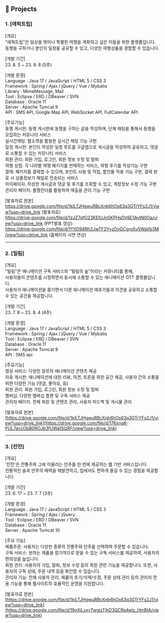 ## :pushpin: Projects

### 1. [에픽트립]
[개요]
<br>
"에픽트립"은 일상을 벗어나 특별한 여행을 계획하고 싶은 이들을 위한 플랫폼입니다.<br>
동행을 구하거나 본인의 일정을 공유할 수 있고, 다양한 여행상품을 경험할 수 있습니다.<br>

[개발 기간]
<br>
23. 8. 5 ~ 23. 9. 8 (5주)<br>

[개발 환경]
<br>
Language : Java 17 / JavaScript / HTML 5 / CSS 3<br>
Framework : Spring / Ajax / jQuery / Vue / Mybatis<br>
Library : MimeMessage, Mail<br>
Tool : Eclipse / ERD / DBeaver / SVN<br>
Database : Oracle 11<br>
Server : Apache Tomcat 9<br>
API : SMS API, Google Map API, WebSocket API, FullCalendar API <br>

[주요기능]
<br>
동행 게시판: 동행 게시판에 동행을 구하는 글을 작성하며, 단체 채팅을 통해서 동행을 모집하는 커뮤니티 서비스<br>
실시간채팅: 웹소캣을 활용한 실시간 채팅 기능 구현<br>
일정 게시판: 본인이 작성한 일정 루트를 구글맵으로 게시글을 작성하여 공유하고, 댓글로 소통할 수 있는 커뮤니티 서비스<br>
회원 관리: 회원 가입, 로그인, 회원 정보 수정 및 탈퇴<br>
여행 상점: 각 나라별 여행 패키지를 판매하는 서비스, 여행 후기를 작성기능 구현<br>
결제: 패키지를 결제할 수 있으며, 포인트 사용 및 적립, 할인율 적용 기능 구현, 결제 완료 시 상품정보가 메일로 전송되는 서비스<br>
마이페이지: 작성한 게시글과 댓글 및 후기를 조회할 수 있고, 계정정보 수정 기능 구현<br>
관리자 페이지: 풀캘린더를 활용하여 매출을 관리 기능 구현<br>

[발표자료 원본]
<br>
https://drive.google.com/file/d/1kILTJHgwuRBcXnb6hOs63q3GTrYFs2J1/view?usp=drive_link (발표자료)
https://drive.google.com/file/d/1zJZ7qfO23KEIUJn5KPHsDV6E1AytN0Oa/view?usp=drive_link (PPT발표 영상)
https://drive.google.com/file/d/1YVD94Rh2JwTF2YyzDyGCgrp5v5WaVb3M/view?usp=drive_link (홈페이지 시연 연상)

---

### 2. [밀림]
[개요]
<br>
"밀림"은 애니메이션 구독 서비스와 "밀림의 숲"이라는 커뮤니티를 통해, <br>
사용자들이 콘텐츠를 시청하면서 동시에 소통할 수 있는 애니메이션 OTT 플랫폼입니다. <br>
사용자가 애니메이션을 즐기면서 다른 애니메이션 애호가들과 의견을 공유하고 소통할 수 있는 공간을 제공합니다. <br>

[개발 기간]
<br>
23. 7. 8 ~ 23. 8. 4 (4주)<br>

[개발 환경]
<br>
Language : Java 17 / JavaScript / HTML 5 / CSS 3 <br>
Framework : Spring / Ajax / jQuery / Vue / Mybatis <br>
Tool : Eclipse / ERD / DBeaver / SVN <br>
Database : Oracle 11 <br>
Server : Apache Tomcat 9 <br>
API : SMS api <br>

[주요기능]
<br>
영상 서비스: 다양한 장르의 애니메이션 콘텐츠 제공 <br>
자유 게시판: 애니메이션에 대한 리뷰, 의견, 토론을 위한 공간 제공, 사용자 간의 소통을 위한 다양한 기능 (댓글, 좋아요, 등) <br>
회원 관리: 회원 가입, 로그인, 회원 정보 수정 및 탈퇴 <br>
멤버십: 다양한 멤버십 플랜 및 구독 서비스 제공 <br>
관리자 페이지: 전체 회원 및 콘텐츠 관리, 사용자 피드백 및 게시물 관리 <br>

[발표자료 원본]
<br>
[https://drive.google.com/file/d/1kILTJHgwuRBcXnb6hOs63q3GTrYFs2J1/view?usp=drive_link](https://drive.google.com/file/d/176xnq6-PUL7accObB0ROJb3fUWa1SQRF/view?usp=drive_link)

---
### 3. [잔잔]
[개요] 
<br>
'잔잔'은 전통주와 그에 어울리는 안주를 한 번에 제공하는 웹 기반 서비스입니다. <br>
전통적인 술과 안주의 매력을 재발견하고, 집에서도 편하게 즐길 수 있는 경험을 제공합니다. <br>

[개발 기간]
<br>
23. 6. 17 ~ 23. 7. 7 (3주)<br>

[개발 환경] 
<br>
Language : Java 17 / JavaScript / HTML 5 / CSS 3 <br>
Framework : Spring / Ajax / jQuery <br>
Tool : Eclipse / ERD / DBeaver / SVN <br>
Database : Oracle 11 <br>
Server : Apache Tomcat 10 <br>

[주요 기능]
<br>
제품주문: 사용자는 다양한 종류의 전통주와 안주를 선택하여 주문할 수 있습니다. <br>
구독 서비스: 원하는 제품을 정기적으로 받을 수 있는 구독 서비스를 제공하여, 사용자의 편의성을 높입니다. <br>
회원 관리: 사용자의 가입, 탈퇴, 정보 수정 등의 회원 관련 기능을 제공합니다. 또한, 사용자의 구독 상태, 주문 내역 등을 확인할 수 있습니다. <br>
관리자 기능: 전체 사용자 관리, 제품의 추가/삭제/수정, 주문 상태 관리 등의 관리자 전용 기능을 통해 웹사이트의 효율적인 운영을 지원합니다. <br>

[발표자료 원본]
<br>
[https://drive.google.com/file/d/1kILTJHgwuRBcXnb6hOs63q3GTrYFs2J1/view?usp=drive_link](https://drive.google.com/file/d/19nXjLxxyTwgjzTjhD3QCRgAelz_HmBIA/view?usp=drive_link)
